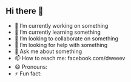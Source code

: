 ## Hi there 👋

- 🔭 I’m currently working on something
- 🌱 I’m currently learning something
- 👯 I’m looking to collaborate on something
- 🤔 I’m looking for help with something
- 💬 Ask me about something
- 📫 How to reach me: facebook.com/dweeev
- 😄 Pronouns: 
- ⚡ Fun fact:

